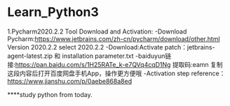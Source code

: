 # Learn_Python3
1.Pycharm2020.2.2 Tool Download and Activation:<n>
      -Download Pycharm:https://www.jetbrains.com/zh-cn/pycharm/download/other.html Version 2020.2.2 select 2020.2.2<n>
      -Download:Activate patch：jetbrains-agent-latest.zip 和 installation parameter.txt<n>
      -baiduyun链接:https://pan.baidu.com/s/1H25RATe_k-e7QVq4cqD1Ng 提取码:eamn 复制这段内容后打开百度网盘手机App，操作更方便哦<n>
      -Activation step reference：https://www.jianshu.com/p/0aebe868a8ed<n>
   
****study python from today.
